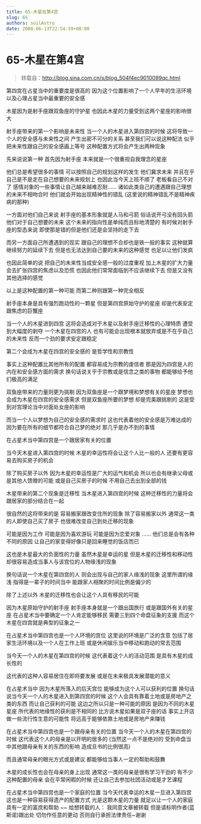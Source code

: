 ```yaml
---
title: 65-木星在第4宫
slug: 65
authors: soilAstro
date: 2008-06-13T22:54:59+08:00
---
```

# 65-木星在第4宫

> 转载自：http://blog.sina.com.cn/s/blog_504f4ec9010099qc.html

第四宫在占星当中的重要度是很高的
因为这个位置影响了一个人早年的生活环境
以及心理占星当中最重要的安全感


木星因为是射手座跟双鱼座的守护星
也因此木星的力量受到这两个星座的影响很大


射手座带来的第一个影响是未来性
当一个人的木星进入第四宫的时候
这将导致一个人的安全感与未来性之间
产生出密不可分的关系
甚至我们可以说这种配法
似乎把未来性跟自己的安全感画上等号
这种配置方式将会产生出两种现象


先来说说第一种
首先因为射手座
本来就是一个很重视自我理念的星座


他们总是希望很多的事情
可以按照自己的规划这样的发生
他们冀求未来
并且在乎自己是不是走在自己想要的未来规划上
也因此当今天上班不顺了
老板看自己不对了
感情对象的一些事情让自己越来越难忍耐……
诸如此类自己的遭遇跟自己理想的未来不相吻合时
他们就会开始出现精神性的错乱
(这里说的精神错乱不是精神疾病的那种)


一方面对他们自己来说
射手座的基本形象就是人马和弓箭
俗话说开弓没有回头箭
他们对于自己想要的未来
这个未来的指向性是单纯而且标地清楚的
有时候对射手座的型态来说
即使那是错的但是他们还是会坚持的走下去


而另一方面自己所遭遇到的现实
跟自己的理想不合却也是铁一般的事实
这种就算继续努力的延续下去
但是也无法达到自己要的未来的这种感觉
也足以让他们发疯


也因此简单的说
把自己的未来性当成安全感一般的过度重视
加上木星的扩大力量会去扩张四宫的焦虑以及恐慌
也因此他们常常面临到不应该继续下去
但是又没有其他选择的感觉


以上是这种配置的第一种可能
而第二种则跟第一种完全相反


射手座本身是具有强烈跑动性的一颗星
但是第四宫原始守护的星座
却是代表安定跟焦虑的巨蟹座


当一个人的木星进到四宫
这将会造成对于木星以及射手座迁移性的心理特质
遭受到大幅度的剥夺
一个木星在四宫的人
也有可能会出现根本就放弃或是不在乎自己的未来性
反而一个劲的要求安定跟稳定


第二个会成为木星在四宫的安全感的
是哲学性和宗教性


事实上这种配置比其他所有的配置
都容易成为宗教的虔信者
那是因为四宫是人的内在和安全感方面的需求
换句话说关乎于宗教或是信念之类的事物
都能够给予他们极高的满足


双鱼座带来的力量则更为挑剔
因为双鱼座是一个跟梦境和梦想有关的星座
梦想也会成为木星在四宫的安全感需求
但是双鱼座所要的梦想
却是完美跟挑剔的
这是受到对宫理论当中对面处女座的影响


而当一个人以梦想为自己的安全感的需求时
这也代表着他的安全感是万难达成的
因为要在所有的细节都符合自己梦的绝对
那几乎是办不到的事情


在占星术当中第四宫是一个跟居家有关的位置


当今天木星进入第四宫的时候
木星的幸运性将会让这个人比一般的人
还要有更容易去购买房子的机会


除了购买房子以外
因为木星的幸运性是广大的运气和机会
所以也会有继承父母或是其他人馈赠的可能
或是自己买房子的时候
不用自己去出到全部的钱


木星带来的第二个现象是迁移性
当木星进入第四宫的时候
这种迁移性的力量将会跟居家的部分结合在一起


很自然的这将带来的是
容易搬家跟改变住所的现象
除了容易搬家以外
通常这一类的人即使自己买了房子
也很难改变自己到处迁移的现象


可能是因为工作
可能是因为喜欢游玩
可能是因为恋爱对象
……
他们总是会有各种不同的原因
让自己的家变得好像只是回来睡觉的饭店而已


这也是木星最大的负面性的力量
虽然木星是幸运的星
但是木星的迁移性和移动性
却很容易造成当事人与该宫位的人物缘浅的现象


换句话说一个木星在第四宫的人
则会出现与自己的家人缘浅的现象
这里所谓的缘浅
指得是一辈子的时间当中
能跟家人相聚的时间比例是偏少的


除了上述以外
木星的迁移性也会让这个人具有移民的可能


因为木星原始守护的射手座
射手座本身就是一个跟出国旅行
或是跟国外有关的星座
在占星术当中要确定一个人肯定能够移民
需要三到四个命盘征象的支援
而这个木星在四宫就是典型的征象之一


在占星术当中第四宫也是一个人环境的宫位
这里说的环境是广泛的含意
包括了居家生活环境以及一个人在工作上班
或是休闲娱乐当中移动和跑动的常去范围


当今天一个人的木星在第四宫的时候
这代表着这个人的活动范围
是具有木星的成长性的


这代表的这种人容易居住在即将要发展
或是在未来极具发展潜能的意义


在占星术当中
因为木星所落入的后天宫位
能够成为这个人可以获利的位置
换句话说当今天一个人的木星进入到第四宫的时候
这个人会具有靠着土地或是房地产之类的东西
而让自己获利的可能
这边之所以只是一种可能的原因
是因为不同的木星星座
所代表的地缘性的获利是不相同的
比方说木星如果是双子座的话
事实上开店做一些流行性生意的可能性
将远高于能够依靠土地或是房地产来赚钱


在占星术当中第四宫也是一个跟母亲有关的位置
当今天一个人的木星在第四宫的时候
这代表这个人的母亲是以开明的居多的
(当然这一点不是绝对的
受到命盘当中其他跟母亲有关的东西的影响
造成旦书的比例很高)


而且通常母亲的眼光方式或是建议
都能够给当事人一定的帮助和鼓舞


木星的成长性也会在母亲的身上出现
通常这一类的母亲是很有学习干劲的
有不少这种配置的母亲
会在平常闲暇的时候
还让自己去参加社团活动或是才艺课程


在占星术当中第四宫也是一个家庭的位置
当今天代表幸运的木星一旦进入第四宫
这也是一种容易获得遗产的配置方式
光是这颗木星的力量
就足以让一个人的家庭具有一定的富庶和帮助
~~
给想转载的人：
我同意文章被转载
但是请标明作者(蓝斯诺)跟出处
切勿作任意的更动
否则自行承担法律责任~谢谢


 


  
